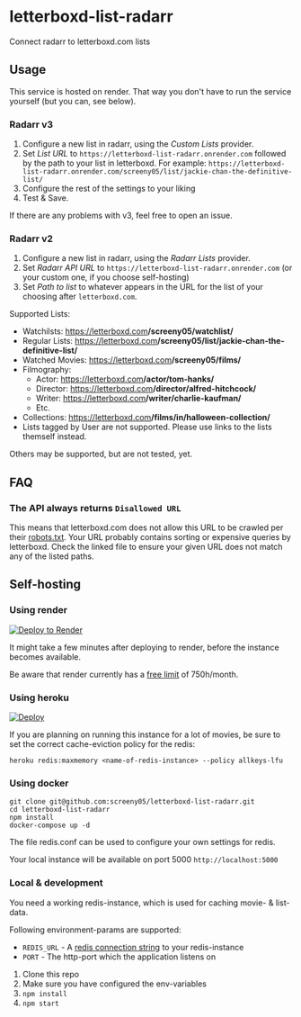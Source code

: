 # letterboxd-list-radarr

Connect radarr to letterboxd.com lists

## Usage

This service is hosted on render. That way you don't have to run the service yourself (but you can, see below).

### Radarr v3

1. Configure a new list in radarr, using the _Custom Lists_ provider.
2. Set _List URL_ to `https://letterboxd-list-radarr.onrender.com` followed by the path to your list in letterboxd. For example: `https://letterboxd-list-radarr.onrender.com/screeny05/list/jackie-chan-the-definitive-list/`
3. Configure the rest of the settings to your liking
4. Test & Save.

If there are any problems with v3, feel free to open an issue.

### Radarr v2

1. Configure a new list in radarr, using the _Radarr Lists_ provider.
2. Set _Radarr API URL_ to `https://letterboxd-list-radarr.onrender.com` (or your custom one, if you choose self-hosting)
3. Set _Path to list_ to whatever appears in the URL for the list of your choosing after `letterboxd.com`.

Supported Lists:

* Watchilsts: https://letterboxd.com<b>/screeny05/watchlist/</b>
* Regular Lists: https://letterboxd.com<b>/screeny05/list/jackie-chan-the-definitive-list/</b>
* Watched Movies: https://letterboxd.com<b>/screeny05/films/</b>
* Filmography:
    * Actor: https://letterboxd.com<b>/actor/tom-hanks/</b>
    * Director: https://letterboxd.com<b>/director/alfred-hitchcock/</b>
    * Writer: https://letterboxd.com<b>/writer/charlie-kaufman/</b>
    * Etc.
* Collections: https://letterboxd.com<b>/films/in/halloween-collection/</b>
* Lists tagged by User are not supported. Please use links to the lists themself instead.

Others may be supported, but are not tested, yet.

## FAQ

### The API always returns `Disallowed URL`
This means that letterboxd.com does not allow this URL to be crawled per their [robots.txt](https://letterboxd.com/robots.txt). Your URL probably contains sorting or expensive queries by letterboxd. Check the linked file to ensure your given URL does not match any of the listed paths.

## Self-hosting

### Using render

[![Deploy to Render](https://render.com/images/deploy-to-render-button.svg)](https://render.com/deploy)

It might take a few minutes after deploying to render, before the instance becomes available.

Be aware that render currently has a [free limit](https://render.com/docs/free) of 750h/month.

### Using heroku

[![Deploy](https://www.herokucdn.com/deploy/button.svg)](https://heroku.com/deploy)

If you are planning on running this instance for a lot of movies, be sure to set the correct cache-eviction policy for the redis:

```
heroku redis:maxmemory <name-of-redis-instance> --policy allkeys-lfu
```

### Using docker
```
git clone git@github.com:screeny05/letterboxd-list-radarr.git
cd letterboxd-list-radarr
npm install
docker-compose up -d
```

The file redis.conf can be used to configure your own settings for redis.

Your local instance will be available on port 5000 `http://localhost:5000`

### Local & development

You need a working redis-instance, which is used for caching movie- & list-data.

Following environment-params are supported:

* `REDIS_URL` - A [redis connection string](https://github.com/ServiceStack/ServiceStack.Redis#redis-connection-strings) to your redis-instance
* `PORT` - The http-port which the application listens on

1. Clone this repo
2. Make sure you have configured the env-variables
3. `npm install`
3. `npm start`
